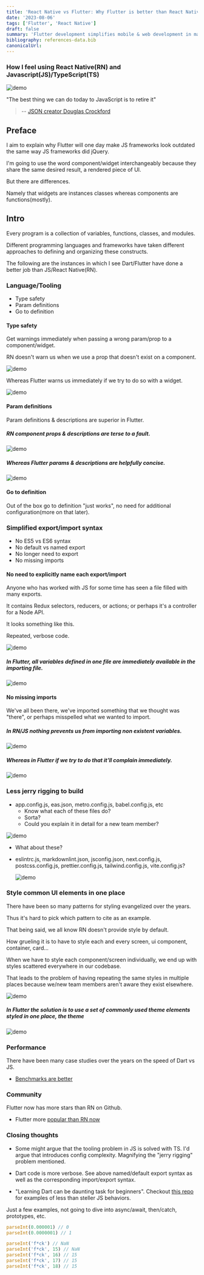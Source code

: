 ```yaml
---
title: 'React Native vs Flutter: Why Flutter is better than React Native'
date: '2023-08-06'
tags: ['Flutter', 'React Native']
draft: false
summary: 'Flutter development simplifies mobile & web development in many ways. In this post I explain why with a few examples and sources. Learn the things which make Flutter superior to React Native.'
bibliography: references-data.bib
canonicalUrl:
---
```


### How I feel using React Native(RN) and Javascript(JS)/TypeScript(TS)

![demo](https://s11.gifyu.com/images/Scj1d.gif)

"The best thing we can do today to JavaScript is to retire it"

> -- [JSON creator Douglas Crockford][1]

## Preface

I aim to explain why Flutter will one day make JS frameworks look outdated the same way JS frameworks did jQuery.

I'm going to use the word component/widget interchangeably because they share the same desired result, a
rendered piece of UI.

But there are differences.

Namely that widgets are instances classes whereas components are functions(mostly).

## Intro

Every program is a collection of variables, functions, classes, and modules.

Different programming languages and frameworks have taken different approaches to defining and organizing these constructs.

The following are the instances in which I see Dart/Flutter have done a better job than JS/React Native(RN).

### Language/Tooling

- Type safety
- Param definitions
- Go to definition

#### Type safety

Get warnings immediately when passing a wrong param/prop to a component/widget.

RN doesn't warn us when we use a prop that doesn't exist on a component.

![demo](/static/assets/why-not-rn.png)

Whereas Flutter warns us immediately if we try to do so with a widget.

![demo](/static/assets/why-flutter.png)

#### Param definitions

Param definitions & descriptions are superior in Flutter.

##### RN component props & descriptions are terse to a fault.

![demo](/static/assets/why-not-rn-0.png)

##### Whereas Flutter params & descriptions are helpfully concise.

![demo](/static/assets/why-flutter.gif)

#### Go to definition

Out of the box go to definition "just works", no need for additional configuration(more on that later).

### Simplified export/import syntax

- No ES5 vs ES6 syntax
- No default vs named export
- No longer need to export
- No missing imports

#### No need to explicitly name each export/import

Anyone who has worked with JS for some time has seen a file filled with many exports.

It contains Redux selectors, reducers, or actions; or perhaps it's a controller for a Node API.

It looks something like this.

Repeated, verbose code.

![demo](/static/assets/why-flutter-5.png)

##### In Flutter, all variables defined in one file are immediately available in the importing file.

![demo](/static/assets/import-export.gif)

#### No missing imports

We've all been there, we've imported something that we thought was "there", or perhaps misspelled what we wanted to import.

##### In RN/JS nothing prevents us from importing non existent variables.

![demo](https://s11.gifyu.com/images/Scj1W.gif)

##### Whereas in Flutter if we try to do that it'll complain immediately.

![demo](/static/assets/why-flutter-missing-import.png)

### Less jerry rigging to build

- app.config.js, eas.json, metro.config.js, babel.config.js, etc
  - Know what each of these files do?
  - Sorta?
  - Could you explain it in detail for a new team member?

![demo](/static/assets/why-not-rn-jerry-rigging.png)

- What about these?
- eslintrc.js, markdownlint.json, jsconfig.json, next.config.js, postcss.config.js, prettier.config.js, tailwind.config.js, vite.config.js?

  ![demo](/static/assets/more-configs.png)

### Style common UI elements in one place

There have been so many patterns for styling evangelized over the years.

Thus it's hard to pick which pattern to cite as an example.

That being said, we all know RN doesn't provide style by default.

How grueling it is to have to style each and every screen, ui component, container, card...

When we have to style each component/screen individually, we end up with styles scattered everywhere in our codebase.

That leads to the problem of having repeating the same styles in multiple places because we/new team members aren't aware they exist elsewhere.

![demo](/static/assets/why-flutter-6.png)

##### In Flutter the solution is to use a set of commonly used theme elements styled in one place, the theme

![demo](https://s11.gifyu.com/images/Scj1u.gif)

### Performance

There have been many case studies over the years on the speed of Dart vs JS.

- [Benchmarks are better](https://www.orientsoftware.com/blog/flutter-vs-react-native-performance/#:~:text=Similar%20to%20the%20Android%20performance,GPU%20usage%20of%2019.56%20percent.)

### Community

Flutter now has more stars than RN on Github.

- Flutter more [popular than RN now](https://www.frontendmag.com/insights/flutter-vs-react-native/)

### Closing thoughts

- Some might argue that the tooling problem in JS is solved with TS. I'd argue that introduces config complexity. Magnifying the "jerry rigging" problem mentioned.

- Dart code is more verbose. See above named/default export syntax as well as the corresponding import/export syntax.

- "Learning Dart can be daunting task for beginners". Checkout [this repo](https://github.com/denysdovhan/wtfjs) for examples of less than steller JS behaviors.

Just a few examples, not going to dive into async/await, then/catch, prototypes, etc.

```js
parseInt(0.000001) // 0
parseInt(0.0000001) // 1

parseInt('f*ck') // NaN
parseInt('f*ck', 15) // NaN
parseInt('f*ck', 16) // 15
parseInt('f*ck', 17) // 15
parseInt('f*ck', 18) // 15
```

[1]: https://devclass.com/2022/08/04/retire_javascript_says-json-creator-douglas-crockford/

